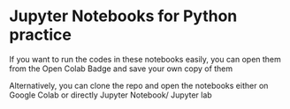 # Jupyter Notebooks for Python practice

If you want to run the codes in these notebooks easily, you can open them from the Open Colab Badge and save your own copy of them

Alternatively, you can clone the repo and open the notebooks either on Google Colab or directly Jupyter Notebook/ Jupyter lab
